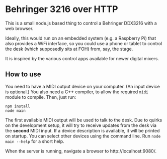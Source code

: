 Behringer 3216 over HTTP
========================

This is a small node.js based thing to control a Behringer DDX3216 with a web browser.

Ideally, this would run on an embedded system (e.g. a Raspberry Pi) that also provides a WiFi interface, so you could use a phone or tablet to control the desk (which supposedly sits at FOH) from, say, the stage.

It is inspired by the various control apps available for newer digital mixers.

How to use
----------

You need to have a MIDI output device on your computer. (An input device is optional.)
You also need a C++ compiler, to allow the required `midi` module to compile.
Then, just run:

```
npm install
node main
```

The first available MIDI output will be used to talk to the desk.
Due to quirks on the development setup, it will try to receive updates from the desk via the **second** MIDI input.
If a device description is available, it will be printed on startup.
You can select other devices using the command line. Run `node main --help` for a short help.

When the server is running, navigate a browser to http://localhost:9080/.
